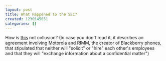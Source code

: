 ```yaml
---
layout: post
title: What Happened to the SEC?
created: 1230145051
categories: []
---
```

How is [this](http://www.reuters.com/article/businessNews/idUSTRE4BN1JY20081224) not collusion? (In case you don't read it, it describes an agreement involving Motorola and RIMM, the creator of Blackberry phones, that stipulated that neither will "solicit" or "hire" each other's employees and that they will "exchange information about a confidential matter")

